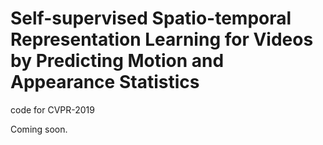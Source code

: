 # Self-supervised Spatio-temporal Representation Learning for Videos by Predicting Motion and Appearance Statistics
code for CVPR-2019 

Coming soon.
